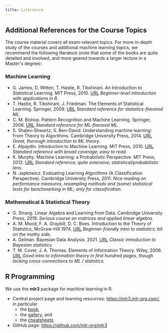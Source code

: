 ```yaml
---
title: Literature
---
```


## Additional References for the Course Topics

The course material covers all exam-relevant topics. For more in-depth study of the courses and additional machine learning topics, we recommend the following literature (note that some of the books are quite detailed and involved, and more geared towards a larger lecture in a Master's degree):

### Machine Learning

- G. James, D. Witten, T. Hastie, R. Tibshirani. An Introduction to Statistical Learning. MIT Press, 2010. [URL](http://www-bcf.usc.edu/~gareth/ISL/) *Beginner-level introduction with applications in R.*
- T. Hastie, R. Tibshirani, J. Friedman. The Elements of Statistical Learning. Springer, 2009. [URL](https://web.stanford.edu/~hastie/ElemStatLearn/) *Standard reference for statistics-flavored ML.*
- C. M. Bishop. Pattern Recognition and Machine Learning. Springer, 2006. [URL](http://research.microsoft.com/en-us/um/people/cmbishop/prml/) *Standard reference for ML-flavored ML.*
- S. Shalev-Shwartz, S. Ben-David. Understanding machine learning: From Theory to Algorithms. Cambridge University Press, 2014. [URL](https://www.cs.huji.ac.il/w~shais/UnderstandingMachineLearning/) *Great, thorough introduction to ML theory.*
- E. Alpaydin. Introduction to Machine Learning. MIT Press, 2010. [URL](http://www.cmpe.boun.edu.tr/~ethem/i2ml2e/) *Standard reference with broad coverage; easy to read.*
- K. Murphy. Machine Learning: a Probabilistic Perspective. MIT Press, 2012. [URL](https://probml.github.io/pml-book/book0.html) *Standard reference; quite extensive; statistical/probabilistic lens.*
- N. Japkowicz. Evaluating Learning Algorithms (A Classification Perspective). Cambridge University Press, 2011. *Nice reading on performance measures, resampling methods and (some) statistical tests for benchmarking in ML; only for classification.*

### Mathematical & Statistical Theory

- G. Strang. Linear Algebra and Learning from Data. Cambridge University Press, 2019. *Serious course on matrices and applied linear algebra.*
- A. M. Mood, F. A. Graybill, D. C. Boes. Introduction to the Theory of Statistics, McGraw-Hill 1974. [URL](https://www.fulviofrisone.com/attachments/article/446/Introduction%20to%20the%20theory%20of%20statistics%20by%20MOOD.pdf) *Beginner-friendly intro to statistics; bit on the mathy side.* 
- A. Gelman. Bayesian Data Analysis. 2021. [URL](http://www.stat.columbia.edu/~gelman/book/BDA3.pdf) *Classic introduction to Bayesian statistics.*
- T. M. Cover, J. A. Thomas. Elements of Information Theory. Wiley, 2006. [URL](http://staff.ustc.edu.cn/~cgong821/Wiley.Interscience.Elements.of.Information.Theory.Jul.2006.eBook-DDU.pdf) *Good intro to information theory in first hundred pages, though lacking cross-connections to ML / statistics.*


## R Programming

We use the **mlr3** package for machine learning in R.

- Central project page and learning resources: https://mlr3.mlr-org.com/, in particular
  - the [book](https://mlr3book.mlr-org.com/),
  - the [gallery](https://mlr3gallery.mlr-org.com/), and   
  - the [cheatsheets](https://cheatsheets.mlr-org.com/).
- GitHub page: https://github.com/mlr-org/mlr3